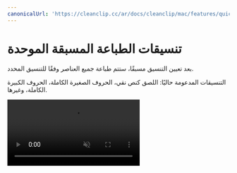 ```yaml
---
canonicalUrl: 'https://cleanclip.cc/ar/docs/cleanclip/mac/features/quickmenu-format-preset'
---
```


# تنسيقات الطباعة المسبقة الموحدة

بعد تعيين التنسيق مسبقًا، ستتم طباعة جميع العناصر وفقًا للتنسيق المحدد.

التنسيقات المدعومة حاليًا: اللصق كنص نقي، الحروف الصغيرة الكاملة، الحروف الكبيرة الكاملة، وغيرها.

<video autoplay muted loop>
    <source src="/videos/quickmenu-format-preset.mp4" type="video/mp4">
    <iframe src="/videos/quickmenu-format-preset.mp4" scrolling="no" border="0" frameborder="0" allow="autoplay; encrypted-media" allowfullscreen></iframe>
</video>